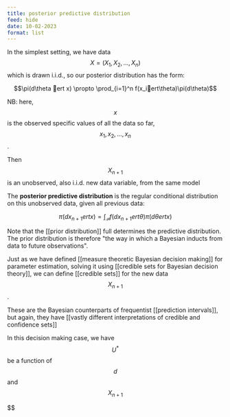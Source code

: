 ```yaml
---
title: posterior predictive distribution
feed: hide
date: 10-02-2023
format: list
---
```



In the simplest setting, we have data $$X = (X_1, X_2, ..., X_n)$$ which is drawn i.i.d., so our posterior distribution has the form:

$$\pi(d\theta ert x) \propto \prod_{i=1}^n f(x_iert\theta)\pi(d\theta)$$


NB: here, $$x$$ is the observed specific values of all the data so far, $$x_1, x_2, ..., x_n$$.

Then $$X_{n+1}$$ is an unobserved, also i.i.d. new data variable, from the same model

The **posterior predictive distribution** is the regular conditional distribution on this unobserved data, given all previous data:

$$\pi(dx_{n+1}ertx) = \int_\mathcal P f(dx_{n+1} ert \theta) \pi(d\theta ert x)$$


Note that the [[prior distribution]] full determines the predictive distribution. The prior distribution is therefore "the way in which a Bayesian inducts from data to future observations".

Just as we have defined [[measure theoretic Bayesian decision making]] for parameter estimation, solving it using [[credible sets for Bayesian decision theory]], we can define [[credible sets]] for the new data $$X_{n+1}$$.

These are the Bayesian counterparts of frequentist [[prediction intervals]], but again, they have [[vastly different interpretations of credible and confidence sets]]

In this decision making case, we have $$U^*$$ be a function of $$d$$ and $$X_{n+1}$$



$$